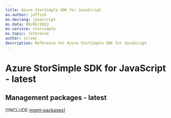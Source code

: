 ```yaml
---
title: Azure StorSimple SDK for JavaScript
ms.author: jeffish
ms.devlang: javascript
ms.data: 09/05/2022
ms.service: storsimple
ms.topic: reference
author: xirzec
description: Reference for Azure StorSimple SDK for JavaScript
---
```

# Azure StorSimple SDK for JavaScript - latest

## Management packages - latest
[!INCLUDE [mgmt-packages](storsimple-mgmt-index.md)]